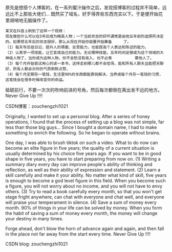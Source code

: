   原先是想搭个人博客的，在一系列蜜汁操作之后，发现搭博客的过程并不简单，远远比不上那些大佬们... 既然买了域名，好歹得弄些东西充实以下。于是便开始花里胡哨地无脑操作了。
  
    某天在抖音上刷到了这样一个视频：
    现在做些什么可以在5年后成为精英人物；一个当前状态的好坏通常是由他五年前的选择所决定的。如果想五年后的状态很好，那么从现在开始你就要开始筹备     了。
    （1）每天写总结日记，提升人的琢磨、反思能力，也能提高个人表达和陈述的能力。
    （2）认真学一项技能，让它变成自己的能力。无论哪种技能，五年时间足够成为这个领域的大神级人物了，当你成为这种人物，你不会愁没有收入，也不必羡          慕他人了。
    （3）每个月开始尝试用心的读一本书，这样走到哪儿都不会怯场，能和所有人聊天且能把天聊好，所有人都会对你的气质默默点赞。
    （4）每个月定期存一笔钱，生活里90%的东西都能靠钱解决，当养成每个月存一笔钱的习惯，这笔钱会在很多时候改变你的命运。
    
砥砺前行，不要一次次的吹响前进的号角，然后每次都倒在离出发不远的地方。Never Give Up !!!!

CSDN博客：zouchengzhi1021

Originally, I wanted to set up a personal blog. After a series of honey operations, I found that the process of setting up a blog was not simple, far less than those big guys... Since I bought a domain name, I had to make something to enrich the following. So he began to operate without brains.

One day, I was able to brush tiktok on such a video.
What to do now can become an elite figure in five years; the quality of a current situation is usually determined by his choice five years ago. If you want to be in good shape in five years, you have to start preparing from now on.
(1) Writing a summary diary every day can improve people's ability of thinking and reflection, as well as their ability of expression and statement.
(2) Learn a skill carefully and make it your ability. No matter what kind of skill, five years is enough to become a god level figure in this field. When you become such a figure, you will not worry about no income, and you will not have to envy others.
(3) Try to read a book carefully every month, so that you won't get stage fright anywhere, can chat with everyone and chat well, and everyone will praise your temperament in silence.
(4) Save a sum of money every month. 90% of things in your life can be solved by money. When you form the habit of saving a sum of money every month, the money will change your destiny in many times.

Forge ahead, don't blow the horn of advance again and again, and then fall in the place not far away from the start every time. Never Give Up !!!!

CSDN blog: zouchengzhi1021
